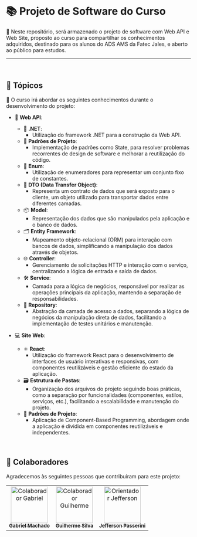 # 📚 Projeto de Software do Curso

📝 Neste repositório, será armazenado o projeto de software com Web API e Web Site, proposto ao curso para compartilhar os conhecimentos adquiridos, destinado para os alunos do ADS AMS da Fatec Jales, e aberto ao público para estudos.

***

<br />

## 🎯 Tópicos

📌 O curso irá abordar os seguintes conhecimentos durante o desenvolvimento do projeto:

- 🔗 **Web API**:
  - 🔵 **.NET**: 
    - Utilização do framework .NET para a construção da Web API.
  - 📐 **Padrões de Projeto**:
    - Implementação de padrões como State, para resolver problemas recorrentes de design de software e melhorar a reutilização do código.
  - 🧩 **Enum**: 
    - Utilização de enumeradores para representar um conjunto fixo de constantes.
  - 🔄 **DTO (Data Transfer Object)**:
    - Representa um contrato de dados que será exposto para o cliente, um objeto utilizado para transportar dados entre diferentes camadas.
  - 📦 **Model**:
    - Representação dos dados que são manipulados pela aplicação e o banco de dados.
  - 🗂️ **Entity Framework**:
    - Mapeamento objeto-relacional (ORM) para interação com bancos de dados, simplificando a manipulação dos dados através de objetos.
  - 🌐 **Controller**:
    - Gerenciamento de solicitações HTTP e interação com o serviço, centralizando a lógica de entrada e saída de dados.
  - 🛠️ **Service**:
    - Camada para a lógica de negócios, responsável por realizar as operações principais da aplicação, mantendo a separação de responsabilidades.
  - 📂 **Repository**:
    - Abstração da camada de acesso a dados, separando a lógica de negócios da manipulação direta de dados, facilitando a implementação de testes unitários e manutenção.

- 💻 **Site Web**:
  - ⚛️ **React**:
    - Utilização do framework React para o desenvolvimento de interfaces de usuário interativas e responsivas, com componentes reutilizáveis e gestão eficiente do estado da aplicação.
  - 🗃️ **Estrutura de Pastas**:
    - Organização dos arquivos do projeto seguindo boas práticas, como a separação por funcionalidades (componentes, estilos, serviços, etc.), facilitando a escalabilidade e manutenção do projeto.
  - 📐 **Padrões de Projeto**:
    - Aplicação de Component-Based Programming, abordagem onde a aplicação é dividida em componentes reutilizáveis e independentes.

<br />

## 🤝 Colaboradores

Agradecemos às seguintes pessoas que contribuíram para este projeto:

<table>
  <tr>
    <td align="center">
      <a href="https://github.com/gabrielsantos578">
        <img src="https://avatars.githubusercontent.com/u/127057846?v=4" width="100px;" alt="Colaborador Gabriel"/><br>
        <sub>
          <b>Gabriel Machado</b>
        </sub>
      </a>
    </td>
    <td align="center">
      <a href="https://github.com/Gui-Angelo-Silva">
        <img src="https://avatars.githubusercontent.com/u/100084412?v=4" width="100px;" alt="Colaborador Guilherme"/><br>
        <sub>
          <b>Guilherme Silva</b>
        </sub>
      </a>
    </td>
    <td align="center">
      <a href="https://github.com/jeffersonarpasserini">
        <img src="https://avatars.githubusercontent.com/u/46405189?v=4" width="100px;" alt="Orientador Jefferson"/><br>
        <sub>
          <b>Jefferson Passerini</b>
        </sub>
      </a>
    </td>
  </tr>
</table>
